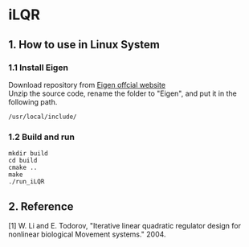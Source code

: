 # iLQR
## 1. How to use in Linux System
### 1.1 Install Eigen
Download repository from [Eigen offcial website](https://gitlab.com/libeigen/eigen/-/releases) \
Unzip the source code, rename the folder to "Eigen", and put it in the following path.
```
/usr/local/include/
```
### 1.2 Build and run
```
mkdir build
cd build
cmake ..
make
./run_iLQR
```
## 2. Reference
[1] W. Li and E. Todorov, "Iterative linear quadratic regulator design for nonlinear biological Movement systems." 2004.